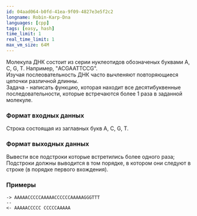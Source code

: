 ```yaml
---
id: 04aad064-b0fd-41ea-9f09-4827e3e5f2c2
longname: Robin-Karp-Dna
languages: [cpp]
tags: [easy, hash]
time_limit: 1
real_time_limit: 1
max_vm_size: 64M
---
```

Молекула ДНК состоит из серии нуклеотидов обозначеных буквами A, C, G, T. Например, "ACGAATTCCG".  
Изучая послеовательность ДНК часто вычленяют повторяющиеся цепочки различной длинны.  
Задача - написать функцию, которая находит все десятибуквенные последовательности, которые встречаются более 1 раза
в заданной молекуле.


### Формат входных данных

Строка состоящая из заглавных букв A, C, G, T.

### Формат выходных данных

Вывести все подстроки которые встретились более одного раза;  
Подстроки должны выводится в том порядке, в котором они следуют в строке (в порядке первого вхождения).

### Примеры

```
-> AAAAACCCCCAAAAACCCCCCAAAAAGGGTTT
--
<- AAAAACCCCC CCCCCAAAAA
```

